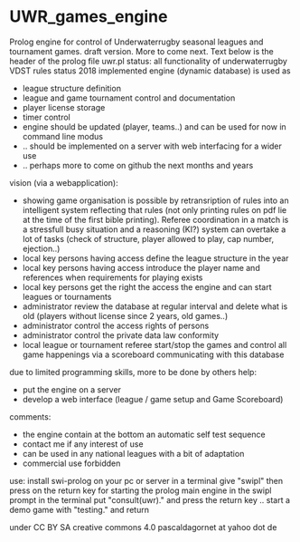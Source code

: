 # UWR_games_engine
Prolog engine for control of Underwaterrugby seasonal leagues and tournament games.
draft version.
More to come next.
Text below is the header of the prolog file uwr.pl
   status:
   all functionality of underwaterrugby VDST rules status 2018 implemented
   engine (dynamic database) is used as
   - league structure definition
   - league and game tournament control and documentation
   - player license storage
   - timer control
   - engine should be updated (player, teams..) and can be used for now in command line modus
   - .. should be implemented on a server with web interfacing for a wider use
   - .. perhaps more to come on github the next months and years
   
   vision (via a webapplication):
   - showing game organisation is possible by retransription of rules
      into an intelligent system reflecting that rules (not only printing rules on pdf
      lie at the time of the first bible printing). Referee coordination in a match is
      a stressfull busy situation and a reasoning (KI?) system can overtake a lot of
      tasks (check of structure, player allowed to play, cap number, ejection..)
   - local key persons having access define the league structure in the year
   - local key persons having access introduce the player name 
      and references when requirements for playing exists
   - local key persons get the right the access the engine 
      and can start leagues or tournaments
   - administrator review the database at regular interval 
      and delete what is old (players without license since 2 years, old games..)
   - administrator control the access rights of persons
   - administrator control the private data law conformity
   - local league or tournament referee start/stop the games 
      and control all game happenings via a scoreboard communicating with this database
   
   due to limited programming skills, more to be done by others help:
   - put the engine on a server
   - develop a web interface (league / game setup and Game Scoreboard)
   
   comments:
   - the engine contain at the bottom an automatic self test sequence
   - contact me if any interest of use
   - can be used in any national leagues with a bit of adaptation
   - commercial use forbidden
   
   use:
   install swi-prolog on your pc or server
   in a terminal give "swipl" then press on the return key for starting the prolog main engine
   in the swipl prompt in the terminal put "consult(uwr)." and press the return key
   .. start a demo game with "testing." and return
   
   under CC BY SA creative commons 4.0 pascaldagornet at yahoo dot de
   

